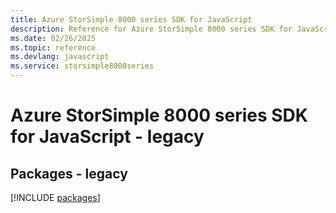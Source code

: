 ```yaml
---
title: Azure StorSimple 8000 series SDK for JavaScript
description: Reference for Azure StorSimple 8000 series SDK for JavaScript
ms.date: 02/26/2025
ms.topic: reference
ms.devlang: javascript
ms.service: storsimple8000series
---
```

# Azure StorSimple 8000 series SDK for JavaScript - legacy
## Packages - legacy
[!INCLUDE [packages](storsimple-8000-series-index.md)]